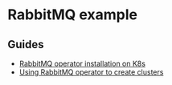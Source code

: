 # RabbitMQ example

## Guides
* [RabbitMQ operator installation on K8s](https://www.rabbitmq.com/kubernetes/operator/install-operator)
* [Using RabbitMQ operator to create clusters](https://www.rabbitmq.com/kubernetes/operator/using-operator)
